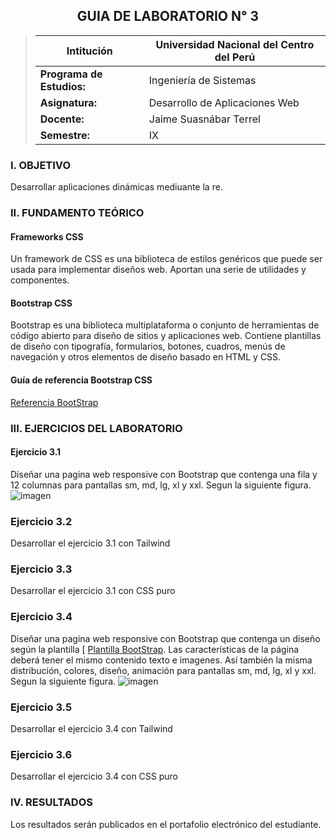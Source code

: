 ## <center>GUIA DE LABORATORIO N° 3<center>
>Intitución                 |Universidad Nacional del Centro del Perú   |
>-------------------------  | ------------------------------            |
>**Programa de Estudios:**  | Ingeniería de Sistemas                    |
>**Asignatura:**            | Desarrollo de Aplicaciones Web            |
>**Docente:**               | Jaime Suasnábar Terrel                    |
>**Semestre:**              | IX                                        |
### I. OBJETIVO
Desarrollar aplicaciones dinámicas mediuante la re.

### II. FUNDAMENTO TEÓRICO
#### Frameworks CSS
Un framework de CSS es una biblioteca de estilos genéricos que puede ser usada para implementar diseños web. Aportan una serie de utilidades y componentes. 
#### Bootstrap CSS
Bootstrap es una biblioteca multiplataforma o conjunto de herramientas de código abierto para diseño de sitios y aplicaciones web. Contiene plantillas de diseño con tipografía, formularios, botones, cuadros, menús de navegación y otros elementos de diseño basado en HTML y CSS. 



#### Guía de referencia Bootstrap CSS
[Referencia BootStrap](https://getbootstrap.com/docs/5.0/getting-started/introduction/)
### III. EJERCICIOS DEL LABORATORIO
#### Ejercicio 3.1
Diseñar una pagina web responsive con Bootstrap que contenga una fila y 12 columnas para pantallas sm, md, lg, xl y xxl. Segun la siguiente figura.
![imagen](./assets/cuadricula.png)

### Ejercicio 3.2
Desarrollar el ejercicio 3.1 con Tailwind

### Ejercicio 3.3
Desarrollar el ejercicio 3.1 con CSS puro

### Ejercicio 3.4
Diseñar una pagina web responsive con Bootstrap que contenga un diseño según la plantilla [
[Plantilla BootStrap](https://www.eplantillasweb.com/live/#tmpl_id=61389&url_preview=https://ld-wt73.template-help.com/wt_prod-28727/). Las características de la página deberá tener el mismo contenido texto e imagenes. Así también la misma distribución, colores, diseño, animación para pantallas sm, md, lg, xl y xxl. Segun la siguiente figura.
![imagen](./assets/plantilla01.png)

### Ejercicio 3.5
Desarrollar el ejercicio 3.4 con Tailwind

### Ejercicio 3.6
Desarrollar el ejercicio 3.4 con CSS puro

### IV. RESULTADOS
Los resultados serán publicados en el portafolio electrónico del estudiante.